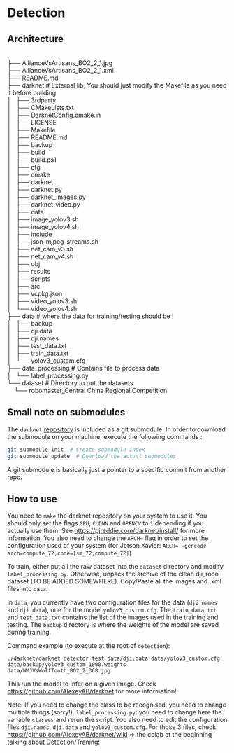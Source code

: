 # Detection

## Architecture

. <br>
├── AllianceVsArtisans_BO2_2_1.jpg <br>
├── AllianceVsArtisans_BO2_2_1.xml <br>
├── README.md <br>
├── darknet # External lib, You should just modify the Makefile as you need it before building <br>
│   ├── 3rdparty <br>
│   ├── CMakeLists.txt <br>
│   ├── DarknetConfig.cmake.in <br>
│   ├── LICENSE <br>
│   ├── Makefile <br>
│   ├── README.md <br>
│   ├── backup <br>
│   ├── build <br>
│   ├── build.ps1 <br>
│   ├── cfg <br>
│   ├── cmake <br>
│   ├── darknet <br>
│   ├── darknet.py <br>
│   ├── darknet_images.py <br>
│   ├── darknet_video.py <br>
│   ├── data <br>
│   ├── image_yolov3.sh <br>
│   ├── image_yolov4.sh <br>
│   ├── include <br>
│   ├── json_mjpeg_streams.sh <br>
│   ├── net_cam_v3.sh <br>
│   ├── net_cam_v4.sh <br>
│   ├── obj <br>
│   ├── results <br>
│   ├── scripts <br>
│   ├── src <br>
│   ├── vcpkg.json <br>
│   ├── video_yolov3.sh <br>
│   └── video_yolov4.sh <br>
├── data # where the data for training/testing should be ! <br>
│   ├── backup <br>
│   ├── dji.data <br>
│   ├── dji.names <br>
│   ├── test_data.txt <br>
│   ├── train_data.txt <br>
│   └── yolov3_custom.cfg <br>
├── data_processing # Contains file to process data <br>
│   └── label_processing.py <br>
└── dataset # Directory to put the datasets <br> 
&nbsp;&nbsp;&nbsp;&nbsp;└── robomaster_Central China Regional Competition <br>

## Small note on submodules

The `darknet` [repository](git@github.com:AlexeyAB/darknet.git) is included as a git submodule. In
order to download the submodule on your machine, execute the following commands :

```bash
git submodule init  # Create submodule index
git submodule update  # Download the actual submodules
```

A git submodule is basically just a pointer to a specific commit from another repo.

## How to use

You need to `make` the darknet repository on your system to use it.
You should only set the flags `GPU`, `CUDNN` and `OPENCV` to `1` depending if you actually use them. See https://pjreddie.com/darknet/install/ for more information.
You also need to change the `ARCH=` flag in order to set the configuration used of your system (for Jetson Xavier: `ARCH= -gencode arch=compute_72,code=[sm_72,compute_72]`)

To train, either put all the raw dataset into the `dataset` directory and modify `label_processing.py`. Otherwise, unpack the archive of the clean dji_roco dataset (TO BE ADDED SOMEWHERE). Copy/Paste all the images and .xml files into `data`.

In `data`, you currently have two configuration files for the data (`dji.names` and `dji.data`), one for the model `yolov3_custom.cfg`. The `train_data.txt` and `test_data.txt` contains the list of the images used in the training and testing. The `backup` directory is where the weights of the model are saved during training.

Command example (to execute at the root of `detection`):

`./darknet/darknet detector test data/dji.data data/yolov3_custom.cfg data/backup/yolov3_custom_1000.weights data/WMJVsWolfTooth_BO2_2_368.jpg`

This run the model to infer on a given image.
Check https://github.com/AlexeyAB/darknet for more information!

Note: If you need to change the class to be recognised, you need to change multiple things (sorry!). `label_processing.py`: you need to change here the variable `classes` and rerun the script. You also need to edit the configuration files `dji.names`, `dji.data` and `yolov3_custom.cfg`. For those 3 files, check https://github.com/AlexeyAB/darknet/wiki => the colab at the beginning talking about Detection/Traning!


